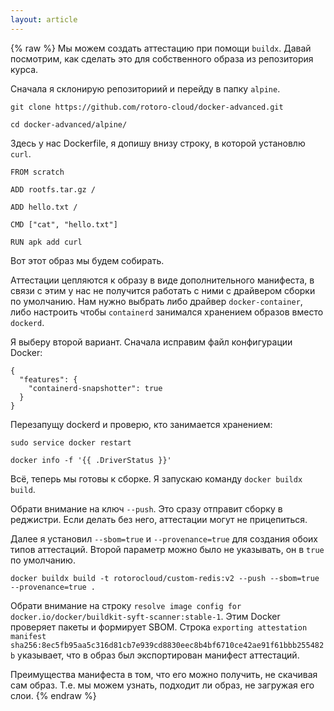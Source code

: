 ```yaml
---
layout: article
---
```

{% raw %}
Мы можем создать аттестацию при помощи `buildx`. Давай посмотрим, как сделать это для собственного образа из репозитория курса.

Сначала я склонирую репозиториий и перейду в папку `alpine`.

```
git clone https://github.com/rotoro-cloud/docker-advanced.git
```

```
cd docker-advanced/alpine/
```

Здесь у нас Dockerfile, я допишу внизу строку, в которой установлю `curl`.

```
FROM scratch

ADD rootfs.tar.gz /

ADD hello.txt /

CMD ["cat", "hello.txt"]

RUN apk add curl
```

Вот этот образ мы будем собирать.

Аттестации цепляются к образу в виде дополнительного манифеста, в связи с этим у нас не получится работать с ними с драйвером сборки по умолчанию. Нам нужно выбрать либо драйвер `docker-container`, либо настроить чтобы `containerd` занимался хранением образов вместо `dockerd`.

Я выберу второй вариант. Сначала исправим файл конфигурации Docker:

```
{
  "features": {
    "containerd-snapshotter": true
  }
}

```

Перезапущу dockerd и проверю, кто занимается хранением:

```
sudo service docker restart

```

```
docker info -f '{{ .DriverStatus }}'
```

Всё, теперь мы готовы к сборке. Я запускаю команду `docker buildx build`. 

Обрати внимание на ключ `--push`. Это сразу отправит сборку в реджистри. Если делать без него, аттестации могут не прицепиться. 

Далее я установил `--sbom=true` и `--provenance=true` для создания обоих типов аттестаций. Второй параметр можно было не указывать, он в `true` по умолчанию.

```
docker buildx build -t rotorocloud/custom-redis:v2 --push --sbom=true --provenance=true .
```

Обрати внимание на строку `resolve image config for docker.io/docker/buildkit-syft-scanner:stable-1`. Этим Docker проверяет пакеты и формирует SBOM. Строка `exporting attestation manifest sha256:8ec5fb95aa5c316d81cb7e939cd8830eec8b4bf6710ce42ae91f61bbb255482b` указывает, что в образ был экспортирован манифест аттестаций. 

Преимущества манифеста в том, что его можно получить, не скачивая сам образ. Т.е. мы можем узнать, подходит ли образ, не загружая его слои.
{% endraw %}
